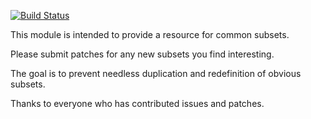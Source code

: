 [![Build Status](https://travis-ci.org/bradclawsie/Subsets-Common.png)](https://travis-ci.org/bradclawsie/Subsets-Common)

This module is intended to provide a resource for common subsets.

Please submit patches for any new subsets you find interesting.

The goal is to prevent needless duplication and redefinition of obvious subsets.

Thanks to everyone who has contributed issues and patches.
